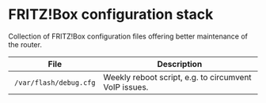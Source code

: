 # FRITZ!Box configuration stack

Collection of FRITZ!Box configuration files offering better maintenance
of the router.

| File | Description |
|------|-------------|
| `/var/flash/debug.cfg` | Weekly reboot script, e.g. to circumvent VoIP issues. |